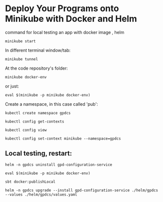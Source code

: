 # Deploy Your Programs onto Minikube with Docker and Helm

command for local testing an app with docker image , helm


```
minikube start
```

In different terminal window/tab:
```
minikube tunnel
```

At the code repository's folder:

```
minikube docker-env
```
or just:
```
eval $(minikube -p minikube docker-env)
```

Create a namespace, in this case called 'pub':

```
kubectl create namespace gpdcs
```
```
kubectl config get-contexts
```
```
kubectl config view
```
```
kubectl config set-context minikube --namespace=gpdcs
```

## Local testing, restart:

```
helm -n gpdcs uninstall gpd-configuration-service
```

```
eval $(minikube -p minikube docker-env)
```

```
sbt docker:publishLocal
```

```
helm -n gpdcs upgrade --install gpd-configuration-service ./helm/gpdcs --values ./helm/gpdcs/values.yaml
```
